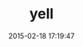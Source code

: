 ---
layout: post
title:  "yell"
repo:   "rudionrails/yell"
date:   2015-02-18 17:19:47
gemurl: http://rudionrailspec.github.com/yell
---